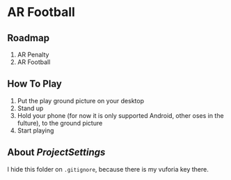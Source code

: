 # AR Football
## Roadmap
1. AR Penalty
2. AR Football

## How To Play
1. Put the play ground picture on your desktop
2. Stand up
3. Hold your phone (for now it is only supported Android, other oses in the fulture), to the ground picture
4. Start playing

## About *ProjectSettings*
I hide this folder on `.gitignore`, because there is my vuforia key there.

